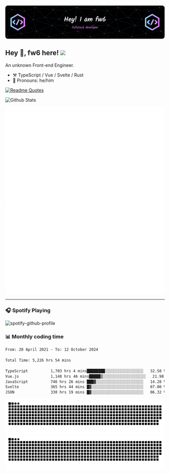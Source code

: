 ![Header](github-header-image.png)

## Hey 👋, fw6 here! <img src="https://github.githubassets.com/images/mona-whisper.gif" height="24" />


An unknown Front-end Engineer.

-   :hammer_and_pick: TypeScript / Vue / Svelte / Rust
-   :man: Pronouns: he/him


[![Readme Quotes](https://quotes-github-readme.vercel.app/api?type=horizontal&theme=algolia)](https://github.com/piyushsuthar/github-readme-quotes)



![Github Stats](https://github-readme-stats.vercel.app/api?username=fw6&bg_color=30,e96443,904e95&title_color=fff&text_color=fff)

![](https://raw.githubusercontent.com/fw6/github-stats-transparent/output/generated/overview.svg)
![](https://raw.githubusercontent.com/fw6/github-stats-transparent/output/generated/languages.svg)


---

### 🎧 Spotify Playing

<!-- ![spotify-github-profile](/img/default.svg) -->

![spotify-github-profile](https://spotify-github-profile.vercel.app/api/view.svg?uid=r6wn4hdvypv0lkzyrj0e0pjct&cover_image=true&theme=default&show_offline=true&background_color=9a10ad&interchange=true&bar_color_cover=true)



### :bar_chart: Monthly coding time 

<!--START_SECTION:waka-->

```txt
From: 28 April 2021 - To: 12 October 2024

Total Time: 5,226 hrs 54 mins

TypeScript          1,703 hrs 4 mins████████░░░░░░░░░░░░░░░░░   32.58 %
Vue.js              1,148 hrs 46 mins█████▒░░░░░░░░░░░░░░░░░░░   21.98 %
JavaScript          746 hrs 26 mins ███▓░░░░░░░░░░░░░░░░░░░░░   14.28 %
Svelte              365 hrs 44 mins █▓░░░░░░░░░░░░░░░░░░░░░░░   07.00 %
JSON                330 hrs 19 mins █▓░░░░░░░░░░░░░░░░░░░░░░░   06.32 %
```

<!--END_SECTION:waka-->




![github contribution grid snake animation](https://raw.githubusercontent.com/platane/platane/output/github-contribution-grid-snake-dark.svg#gh-dark-mode-only)![github contribution grid snake animation](https://raw.githubusercontent.com/platane/platane/output/github-contribution-grid-snake.svg#gh-light-mode-only)
